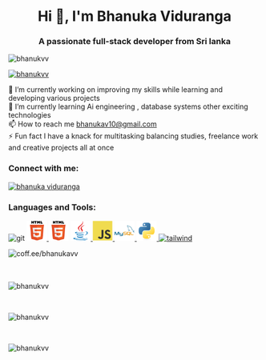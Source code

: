 <h1 align="center">Hi 👋, I'm Bhanuka Viduranga</h1>
<h3 align="center">A passionate full-stack developer from Sri lanka</h3>

<p align="left"> <img src="https://komarev.com/ghpvc/?username=bhanukvv&label=Profile%20views&color=0e75b6&style=flat" alt="bhanukvv" /> </p>

<p align="left"> <a href="https://github.com/ryo-ma/github-profile-trophy"><img src="https://github-profile-trophy.vercel.app/?username=bhanukvv" alt="bhanukvv" /></a> </p>

🔭 I’m currently working on improving my skills while learning and developing various projects
<br>
🌱 I’m currently learning Ai engineering , database systems other exciting technologies
<br>
📫 How to reach me bhanukav10@gmail.com
<br>
⚡ Fun fact I have a knack for multitasking balancing studies, freelance work and creative projects all at once
  <h3 align="left">Connect with me:</h3><p align="left"><a href="https://linkedin.com/in/bhanuka viduranga" target="blank"><img align="center" src="https://raw.githubusercontent.com/rahuldkjain/github-profile-readme-generator/master/src/images/icons/Social/linked-in-alt.svg" alt="bhanuka viduranga" height="30" width="40" /></a></p><h3 align="left">Languages and Tools:</h3><p align="left"> <img src="https://www.vectorlogo.zone/logos/git-scm/git-scm-icon.svg" alt="git" width="40" height="40"/> </a> <a href="https://www.w3.org/html/" target="_blank" rel="noreferrer"><a href="https://www.w3.org/html/" target="_blank" rel="noreferrer">
  <img src="https://raw.githubusercontent.com/devicons/devicon/master/icons/html5/html5-original-wordmark.svg" alt="html5" width="40" height="40"/>
</a> <img src="https://raw.githubusercontent.com/devicons/devicon/master/icons/html5/html5-original-wordmark.svg" alt="html5" width="40" height="40"/> </a> <a href="https://www.java.com" target="_blank" rel="noreferrer"> <img src="https://raw.githubusercontent.com/devicons/devicon/master/icons/java/java-original.svg" alt="java" width="40" height="40"/> </a> <a href="https://developer.mozilla.org/en-US/docs/Web/JavaScript" target="_blank" rel="noreferrer"> <img src="https://raw.githubusercontent.com/devicons/devicon/master/icons/javascript/javascript-original.svg" alt="javascript" width="40" height="40"/> <a href="https://www.mysql.com/" target="_blank" rel="noreferrer"> <img src="https://raw.githubusercontent.com/devicons/devicon/master/icons/mysql/mysql-original-wordmark.svg" alt="mysql" width="40" height="40"/> </a><a href="https://www.python.org" target="_blank" rel="noreferrer"> <img src="https://raw.githubusercontent.com/devicons/devicon/master/icons/python/python-original.svg" alt="python" width="40" height="40"/> </a><a href="https://tailwindcss.com/" target="_blank" rel="noreferrer"> <img src="https://www.vectorlogo.zone/logos/tailwindcss/tailwindcss-icon.svg" alt="tailwind" width="40" height="40"/><p><a href="https://www.buymeacoffee.com/coff.ee/bhanukavv"> <img align="left" src="https://cdn.buymeacoffee.com/buttons/v2/default-yellow.png" height="50" width="210" alt="coff.ee/bhanukavv" /></a></p><br><br><br><p><img src="https://github-readme-stats.vercel.app/api/top-langs?username=bhanukvv&show_icons=true&locale=en&layout=compact" alt="bhanukvv" /></p><br><p><img src="https://github-readme-stats.vercel.app/api?username=bhanukvv&show_icons=true&locale=en" alt="bhanukvv" /></p><br><p><img src="https://github-readme-streak-stats.herokuapp.com/?user=bhanukvv&" alt="bhanukvv" /></p>
